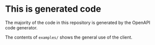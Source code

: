 # This is generated code

The majority of the code in this repository is generated by the OpenAPI code
generator.

The contents of `examples/` shows the general use of the client.
